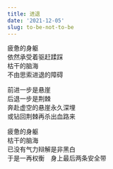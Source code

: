 ```yaml
---
title: 进退
date: '2021-12-05'
slug: to-be-not-to-be
---
```


疲惫的身躯  
依然承受着驱赶蹂踩  
枯干的脑海  
不由思索进退的障碍

前进一步是悬崖  
后退一步是荆棘  
奔赴虚空的悬崖永久深埋  
或钻回荆棘再杀出血路来<!--# 谁说的荆棘丛中下脚易、月明帘下转身难？荆棘丛中下脚也不易啊 -->

疲惫的身躯  
枯干的脑海  
已没有气力辩解是非黑白  
于是一再权衡　身上最后两条安全带

<!--# 哔，哔，哔，垃圾车倾倒满车垃圾，请过往行人小心避让。 -->
